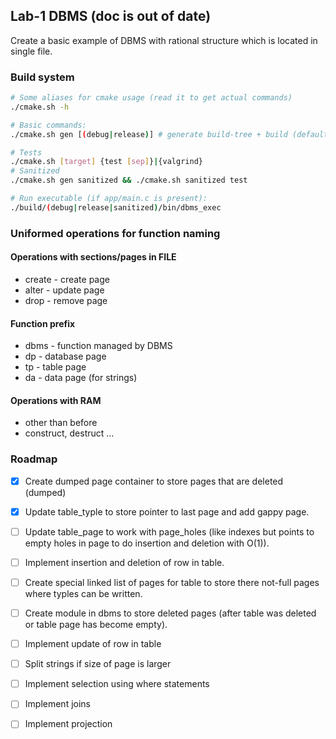 ## Lab-1 DBMS (doc is out of date)

Create a basic example of DBMS with rational structure which is located in single file.

### Build system

```sh
# Some aliases for cmake usage (read it to get actual commands)
./cmake.sh -h 

# Basic commands:
./cmake.sh gen [(debug|release)] # generate build-tree + build (default to debug)

# Tests
./cmake.sh [target] {test [sep]}|{valgrind}
# Sanitized
./cmake.sh gen sanitized && ./cmake.sh sanitized test

# Run executable (if app/main.c is present):
./build/(debug|release|sanitized)/bin/dbms_exec
```

### Uniformed operations for function naming

#### Operations with sections/pages in FILE

* create - create page
* alter - update page
* drop - remove page

#### Function prefix

* dbms - function managed by DBMS
* dp - database page
* tp - table page
* da - data page (for strings)

#### Operations with RAM

* other than before
* construct, destruct ...

### Roadmap

- [x] Create dumped page container to store pages that are deleted (dumped)

- [x] Update table_typle to store pointer to last page and add gappy page.
- [ ] Update table_page to work with page_holes (like indexes but points to empty holes in page to do insertion and deletion with O(1)).
- [ ] Implement insertion and deletion of  row in table.
- [ ] Create special linked list of pages for table to store there not-full pages where typles can be written.
- [ ] Create module in dbms to store deleted pages (after table was deleted or table page has become empty).
- [ ] Implement update of row in table
- [ ] Split strings if size of page is larger
- [ ] Implement selection using where statements
- [ ] Implement joins
- [ ] Implement projection
